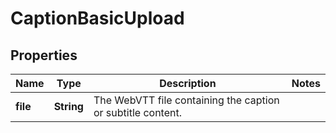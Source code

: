 # CaptionBasicUpload

## Properties
Name | Type | Description | Notes
------------ | ------------- | ------------- | -------------
**file** | **String** | The WebVTT file containing the caption or subtitle content. | 
